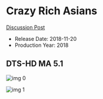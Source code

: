 # Crazy Rich Asians

[Discussion Post](https://www.avsforum.com/threads/bass-eq-for-filtered-movies.2995212/post-57109278)

* Release Date: 2018-11-20
* Production Year: 2018

## DTS-HD MA 5.1

![img 0](https://i.imgur.com/eFjCtiI.jpg)

![img 1](https://i.imgur.com/X4aomGZ.jpg)

